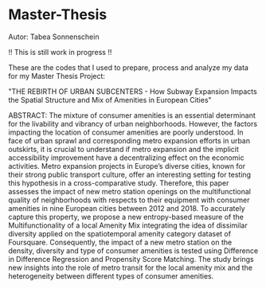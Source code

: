 # Master-Thesis

Autor: Tabea Sonnenschein

!! This is still work in progress !!

These are the codes that I used to prepare, process and analyze my data for my Master Thesis Project:

"THE REBIRTH OF URBAN SUBCENTERS - How Subway Expansion Impacts the Spatial Structure and Mix of Amenities in European Cities"


ABSTRACT: The mixture of consumer amenities is an essential determinant for the livability and 
vibrancy of urban neighborhoods.  However, the factors impacting the location of consumer amenities 
are poorly understood. In face of urban sprawl and corresponding metro expansion efforts in urban 
outskirts, it is crucial to understand if metro expansion and the implicit accessibility improvement 
have a decentralizing effect on the economic activities. Metro expansion projects in Europe’s diverse 
cities, known for their strong public transport culture, offer an interesting setting for testing this 
hypothesis in a cross-comparative study. Therefore, this paper assesses the impact of new metro station 
openings on the multifunctional quality of neighborhoods with respects to their equipment with consumer 
amenities in nine European cities between 2012 and 2018. To accurately capture this property, we propose 
a new entropy-based measure of the Multifunctionality of a local Amenity Mix integrating the idea of 
dissimilar diversity applied on the spatiotemporal amenity category dataset of Foursquare. Consequently, 
the impact of a new metro station on the density, diversity and type of consumer amenities is tested using 
Difference in Difference Regression and Propensity Score Matching. The study brings new insights into the 
role of metro transit for the local amenity mix and the heterogeneity between different types of consumer 
amenities.


